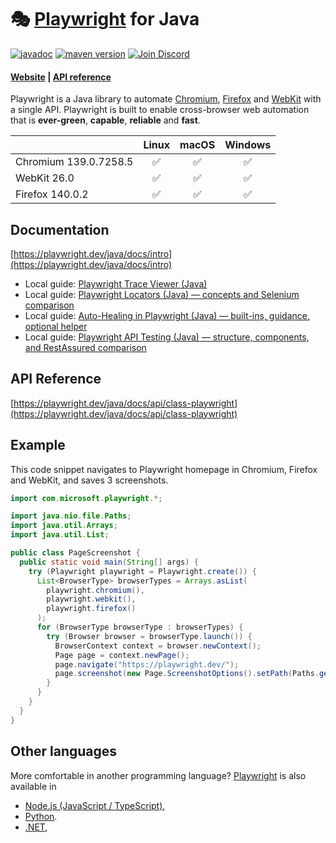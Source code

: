# 🎭 [Playwright](https://playwright.dev) for Java

[![javadoc](https://javadoc.io/badge2/com.microsoft.playwright/playwright/javadoc.svg)](https://javadoc.io/doc/com.microsoft.playwright/playwright)
[![maven version](https://img.shields.io/maven-central/v/com.microsoft.playwright/playwright)](https://search.maven.org/search?q=com.microsoft.playwright)
[![Join Discord](https://img.shields.io/badge/join-discord-infomational)](https://aka.ms/playwright/discord)

#### [Website](https://playwright.dev/java/) | [API reference](https://www.javadoc.io/doc/com.microsoft.playwright/playwright/latest/index.html)

Playwright is a Java library to automate [Chromium](https://www.chromium.org/Home), [Firefox](https://www.mozilla.org/en-US/firefox/new/) and [WebKit](https://webkit.org/) with a single API. Playwright is built to enable cross-browser web automation that is **ever-green**, **capable**, **reliable** and **fast**.

|          | Linux | macOS | Windows |
|   :---   | :---: | :---: | :---:   |
| Chromium <!-- GEN:chromium-version -->139.0.7258.5<!-- GEN:stop --> | :white_check_mark: | :white_check_mark: | :white_check_mark: |
| WebKit <!-- GEN:webkit-version -->26.0<!-- GEN:stop --> | ✅ | ✅ | ✅ |
| Firefox <!-- GEN:firefox-version -->140.0.2<!-- GEN:stop --> | :white_check_mark: | :white_check_mark: | :white_check_mark: |

## Documentation

[https://playwright.dev/java/docs/intro](https://playwright.dev/java/docs/intro)

- Local guide: [Playwright Trace Viewer (Java)](docs/trace-viewer.md)
- Local guide: [Playwright Locators (Java) — concepts and Selenium comparison](docs/locators.md)
- Local guide: [Auto-Healing in Playwright (Java) — built-ins, guidance, optional helper](docs/auto-healing.md)
- Local
  guide: [Playwright API Testing (Java) — structure, components, and RestAssured comparison](docs/playwright-api-java.md)

## API Reference

[https://playwright.dev/java/docs/api/class-playwright](https://playwright.dev/java/docs/api/class-playwright)

## Example

This code snippet navigates to Playwright homepage in Chromium, Firefox and WebKit, and saves 3 screenshots.

```java
import com.microsoft.playwright.*;

import java.nio.file.Paths;
import java.util.Arrays;
import java.util.List;

public class PageScreenshot {
  public static void main(String[] args) {
    try (Playwright playwright = Playwright.create()) {
      List<BrowserType> browserTypes = Arrays.asList(
        playwright.chromium(),
        playwright.webkit(),
        playwright.firefox()
      );
      for (BrowserType browserType : browserTypes) {
        try (Browser browser = browserType.launch()) {
          BrowserContext context = browser.newContext();
          Page page = context.newPage();
          page.navigate("https://playwright.dev/");
          page.screenshot(new Page.ScreenshotOptions().setPath(Paths.get("screenshot-" + browserType.name() + ".png")));
        }
      }
    }
  }
}
```

## Other languages

More comfortable in another programming language? [Playwright](https://playwright.dev) is also available in
- [Node.js (JavaScript / TypeScript)](https://playwright.dev/docs/intro),
- [Python](https://playwright.dev/python/docs/intro).
- [.NET](https://playwright.dev/dotnet/docs/intro),
